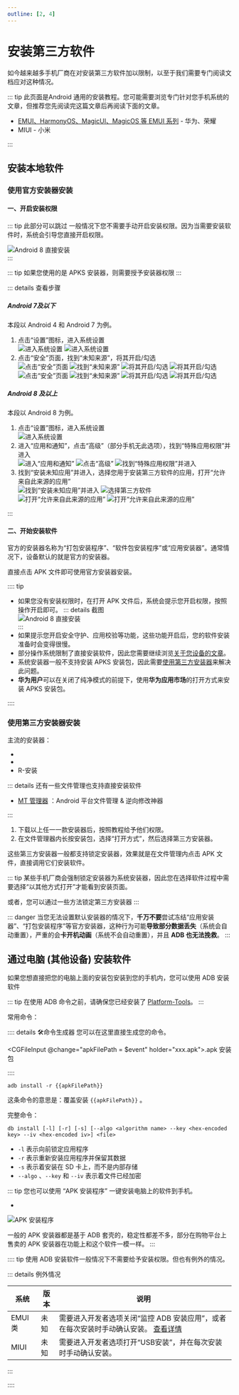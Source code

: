 ```yaml
---
outline: [2, 4]
---
```


# 安装第三方软件

如今越来越多手机厂商在对安装第三方软件加以限制，以至于我们需要专门阅读文档应对这种情况。

::: tip
此页面是Android 通用的安装教程。您可能需要浏览专门针对您手机系统的文章，但推荐您先阅读完这篇文章后再阅读下面的文章。

- [EMUI、HarmonyOS、MagicUI、MagicOS 等 EMUI 系列](./emui.md) - 华为、荣耀
- MIUI - 小米

:::

## 安装本地软件

### 使用官方安装器安装

#### 一、开启安装权限

::: tip 此部分可以跳过
一般情况下您不需要手动开启安装权限。因为当需要安装软件时，系统会引导您直接开启权限。
<div class="screenshotList">
<img src="./images/android8/direct.webp" alt="Android 8 直接安装" title="Android 8 直接安装"/>
</div>
:::

::: tip
如果您使用的是 APKS 安装器，则需要授予安装器权限
:::

::: details 查看步骤

##### Android 7及以下

本段以 Android 4 和 Android 7 为例。

1. 点击“设置”图标，进入系统设置
    <div class="screenshotList">
    <img src="./images/android4/step1.webp" alt="进入系统设置" title="进入系统设置"/>
    <img src="./images/android7/step1.webp" alt="进入系统设置" title="进入系统设置"/>
    </div>
2. 点击“安全”页面，找到“未知来源”，将其开启/勾选
    <div class="screenshotList">
    <img src="./images/android4/step2.1.webp" alt="点击“安全”页面" title="点击“安全”页面"/>
    <img src="./images/android4/step2.2.webp" alt="找到“未知来源”" title="找到“未知来源”"/>
    <img src="./images/android4/step2.3.webp" alt="将其开启/勾选" title="将其开启/勾选"/>
    <img src="./images/android4/step2.4.webp" alt="将其开启/勾选" title="将其开启/勾选"/>
    </div>
    <div class="screenshotList">
    <img src="./images/android7/step2.1.png" alt="点击“安全”页面" title="点击“安全”页面"/>
    <img src="./images/android7/step2.2.png" alt="找到“未知来源”" title="找到“未知来源”"/>
    <img src="./images/android7/step2.3.png" alt="将其开启/勾选" title="将其开启/勾选"/>
    <img src="./images/android7/step2.4.png" alt="将其开启/勾选" title="将其开启/勾选"/>
    </div>

##### Android 8 及以上

本段以 Android 8 为例。

1. 点击“设置”图标，进入系统设置
    <div class="screenshotList">
    <img src="./images/android8/step1.webp" alt="进入系统设置" title="进入系统设置"/>
    </div>
2. 进入“应用和通知”，点击“高级”（部分手机无此选项），找到“特殊应用权限”并进入
    <div class="screenshotList">
    <img src="./images/android8/step2.1.webp" alt="进入“应用和通知”" title="进入“应用和通知”"/>
    <img src="./images/android8/step2.2.webp" alt="点击“高级”" title="点击“高级”"/>
    <img src="./images/android8/step2.3.webp" alt="找到“特殊应用权限”并进入" title="找到“特殊应用权限”并进入"/>
    </div>
3. 找到“安装未知应用”并进入，选择您用于安装第三方软件的应用，打开“允许来自此来源的应用”
    <div class="screenshotList">
    <img src="./images/android8/step3.1.webp" alt="找到“安装未知应用”并进入" title="找到“安装未知应用”并进入"/>
    <img src="./images/android8/step3.2.webp" alt="选择第三方软件" title="选择第三方软件"/>
    <img src="./images/android8/step3.3.webp" alt="打开“允许来自此来源的应用”" title="打开“允许来自此来源的应用”"/>
    <img src="./images/android8/step3.4.webp" alt="打开“允许来自此来源的应用”" title="打开“允许来自此来源的应用”"/>
    </div>

:::

#### 二、开始安装软件

官方的安装器名称为“打包安装程序”、“软件包安装程序”或“应用安装器”。通常情况下，设备默认的就是官方的安装器。

直接点击 APK 文件即可使用官方安装器安装。

:::: tip

- 如果您没有安装权限时，在打开 APK 文件后，系统会提示您开启权限，按照操作开启即可。
    ::: details 截图
    <div class="screenshotList">
    <img src="./images/android8/direct.webp" alt="Android 8 直接安装" title="Android 8 直接安装"/>
    </div>
    :::
- 如果提示您开启安全守护、应用校验等功能，这些功能开启后，您的软件安装准备时会变得很慢。
- 部分操作系统限制了直接安装软件，因此您需要继续浏览[关于您设备的文章](#安装第三方软件)。
- 系统安装器一般不支持安装 APKS 安装包，因此需要[使用第三方安装器](#使用第三方安装器安装)来解决此问题。
- **华为用户**可以在关闭了纯净模式的前提下，使用**华为应用市场**的打开方式来安装 APKS 安装包。

::::

### 使用第三方安装器安装

主流的安装器：

- <ToolInfo name="InstallerX" /> <Badge type="tip" text="支持 APKS" />
- <ToolInfo name="SAI" /> <Badge type="tip" text="支持 APKS" />
- R-安装

::: details 还有一些文件管理也支持直接安装软件

- [MT 管理器](https://mt2.cn/) <Badge type="tip" text="支持 APKS" />：Android 平台文件管理 & 逆向修改神器

:::

1. 下载以上任一一款安装器后，按照教程给予他们权限。
2. 在文件管理器内长按安装包，选择“打开方式”，然后选择第三方安装器。

这些第三方安装器一般都支持锁定安装器，效果就是在文件管理内点击 APK 文件，直接调用它们安装软件。

::: tip
某些手机厂商会强制锁定安装器为系统安装器，因此您在选择软件过程中需要选择“以其他方式打开”才能看到安装页面。

或者，您可以通过一些方法锁定第三方安装器
:::

::: danger
当您无法设置默认安装器的情况下，**千万不要**尝试冻结“应用安装器”、“打包安装程序”等官方安装器，这种行为可能**导致部分数据丢失**（系统会自动重置），严重的会**卡开机动画**（系统不会自动重置），并且 **ADB 也无法挽救**。
:::

## 通过电脑 (其他设备) 安装软件

如果您想直接把您的电脑上面的安装包安装到您的手机内，您可以使用 ADB 安装软件

::: tip
在使用 ADB 命令之前，请确保您已经安装了 [Platform-Tools](/tools/platform-tools.md)。
:::

常用命令：

:::: details 🛠命令生成器
您可以在这里直接生成您的命令。

<CGFileInput @change="apkFilePath = $event" holder="xxx.apk">.apk 安装包</CGFileInput>

::::

```bash-vue :no-line-numbers
adb install -r {{apkFilePath}}
```

这条命令的意思是：覆盖安装 `{{apkFilePath}}` 。

完整命令：

```bash:no-line-numbers
db install [-l] [-r] [-s] [--algo <algorithm name> --key <hex-encoded key> --iv <hex-encoded iv>] <file>
```

- `-l` 表示向前锁定应用程序
- `-r` 表示重新安装应用程序并保留其数据
- `-s` 表示着安装在 SD 卡上，而不是内部存储
- `--algo` 、`--key` 和 `--iv` 表示着文件已经加密

::: tip
您也可以使用 “APK 安装程序” 一键安装电脑上的软件到手机。

- <ToolInfo name="APK 安装程序-PC" />

![APK 安装程序](./images/softwares/apk_installer.png)

一般的 APK 安装器都是基于 ADB 套壳的，稳定性都差不多，部分在购物平台上售卖的 APK 安装器在功能上和这个软件一模一样。
:::

:::: tip
使用 ADB 安装软件一般情况下不需要给予安装权限。但也有例外的情况。

::: details 例外情况

| 系统    | 版本 | 说明                                                                                                                   |
| ------- | ---- | ---------------------------------------------------------------------------------------------------------------------- |
| EMUI 类 | 未知 | 需要进入开发者选项关闭“监控 ADB 安装应用”，或者在每次安装时手动确认安装。 [查看详情](./emui.md#关闭-监控-adb-安装应用) |
| MIUI    | 未知 | 需要进入开发者选项打开“USB安装”，并在每次安装时手动确认安装。                                                          |

:::

::::

<!-- ## 参考链接 -->

<script setup>
import {ref} from 'vue'

const apkFilePath = ref('')
</script>
